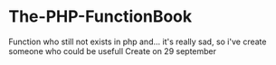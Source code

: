 # The-PHP-FunctionBook
Function who still not exists in php and... it's really sad, so i've create someone who could be usefull
Create on 29 september

